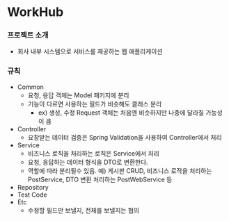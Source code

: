# WorkHub

### 프로젝트 소개
- 회사 내부 시스템으로 서비스를 제공하는 웹 애플리케이션

### 규칙
- Common
  - 요청, 응답 객체는 Model 패키지에 분리
  - 기능이 다르면 사용하는 필드가 비슷해도 클래스 분리 
    - ex) 생성, 수정 Request 객체는 처음엔 비슷하지만 나중에 달라질 가능성이 큼
- Controller
  - 요창받는 데이터 검증은 Spring Validation을 사용하여 Controller에서 처리
- Service
  - 비즈니스 로직을 처리하는 로직은 Service에서 처리
  - 요청, 응답하는 데이터 형식을 DTO로 변환한다.
  - 역할에 따라 분리될수 있음. 예) 게시판 CRUD, 비즈니스 로작을 처리하는 PostService, DTO 변환 처리하는 PostWebService 등 
- Repository
- Test Code
- Etc
  - 수정할 필드만 보낼지, 전체를 보낼지는 협의